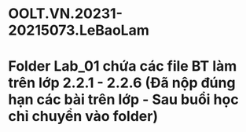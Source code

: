 # OOLT.VN.20231-20215073.LeBaoLam
# Folder Lab_01 chứa các file BT làm trên lớp 2.2.1 - 2.2.6 (Đã nộp đúng hạn các bài trên lớp -  Sau buổi học chỉ  chuyển vào folder)
